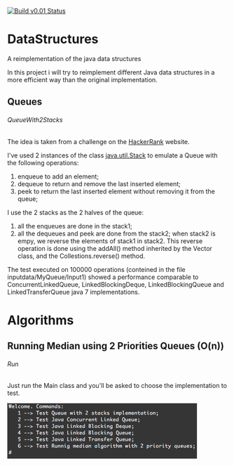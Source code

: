 [![Build v0.01 Status](https://travis-ci.org/andr3aranieri/DataStructures.svg?branch=master)](https://travis-ci.org/andr3aranieri/DataStructures)

# DataStructures
A reimplementation of the java data structures

In this project i will try to reimplement different Java data structures in a more efficient way than the original implementation.

## Queues

###### QueueWith2Stacks

The idea is taken from a challenge on the [HackerRank](https://www.hackerrank.com) website. 

I've used 2 instances of the class [java.util.Stack](https://docs.oracle.com/javase/7/docs/api/java/util/Stack.html) to emulate a Queue with
the following operations:
1. enqueue to add an element;
2. dequeue to return and remove the last inserted element;
3. peek to return the last inserted element without removing it from the queue;

I use the 2 stacks as the 2 halves of the queue:
1. all the enqueues are done in the stack1;
2. all the dequeues and peek are done from the stack2; when stack2 is empy, we reverse the elements of stack1 in stack2. 
This reverse operation is done using the addAll() method inherited by the Vector class, and the Collestions.reverse() method.

The test executed on 100000 operations (conteined in the file inputdata/MyQueue/Input1) showed a performance comparable to 
ConcurrentLinkedQueue, LinkedBlockingDeque, LinkedBlockingQueue and LinkedTransferQueue java 7 implementations.

# Algorithms

## Running Median using 2 Priorities Queues (O(n))


###### Run

Just run the Main class and you'll be asked to choose the implementation to test. 

![alt tag](https://github.com/andr3aranieri/DataStructures/blob/master/resources/WelcomeMessage.png)

